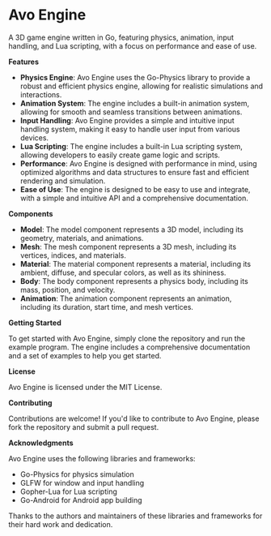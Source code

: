 Avo Engine
==========

A 3D game engine written in Go, featuring physics, animation, input handling, and Lua scripting, with a focus on performance and ease of use.

**Features**

* **Physics Engine**: Avo Engine uses the Go-Physics library to provide a robust and efficient physics engine, allowing for realistic simulations and interactions.
* **Animation System**: The engine includes a built-in animation system, allowing for smooth and seamless transitions between animations.
* **Input Handling**: Avo Engine provides a simple and intuitive input handling system, making it easy to handle user input from various devices.
* **Lua Scripting**: The engine includes a built-in Lua scripting system, allowing developers to easily create game logic and scripts.
* **Performance**: Avo Engine is designed with performance in mind, using optimized algorithms and data structures to ensure fast and efficient rendering and simulation.
* **Ease of Use**: The engine is designed to be easy to use and integrate, with a simple and intuitive API and a comprehensive documentation.

**Components**

* **Model**: The model component represents a 3D model, including its geometry, materials, and animations.
* **Mesh**: The mesh component represents a 3D mesh, including its vertices, indices, and materials.
* **Material**: The material component represents a material, including its ambient, diffuse, and specular colors, as well as its shininess.
* **Body**: The body component represents a physics body, including its mass, position, and velocity.
* **Animation**: The animation component represents an animation, including its duration, start time, and mesh vertices.

**Getting Started**

To get started with Avo Engine, simply clone the repository and run the example program. The engine includes a comprehensive documentation and a set of examples to help you get started.

**License**

Avo Engine is licensed under the MIT License.

**Contributing**

Contributions are welcome! If you'd like to contribute to Avo Engine, please fork the repository and submit a pull request.

**Acknowledgments**

Avo Engine uses the following libraries and frameworks:

* Go-Physics for physics simulation
* GLFW for window and input handling
* Gopher-Lua for Lua scripting
* Go-Android for Android app building

Thanks to the authors and maintainers of these libraries and frameworks for their hard work and dedication.
